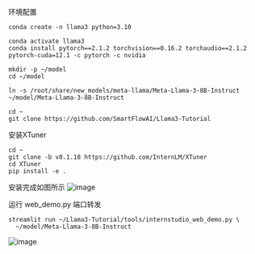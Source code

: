 环境配置

```
conda create -n llama3 python=3.10
```

```
conda activate llama3
conda install pytorch==2.1.2 torchvision==0.16.2 torchaudio==2.1.2 pytorch-cuda=12.1 -c pytorch -c nvidia
```
```
mkdir -p ~/model
cd ~/model

ln -s /root/share/new_models/meta-llama/Meta-Llama-3-8B-Instruct ~/model/Meta-Llama-3-8B-Instruct
```
```
cd ~
git clone https://github.com/SmartFlowAI/Llama3-Tutorial
```
安装XTuner
```
cd ~
git clone -b v0.1.18 https://github.com/InternLM/XTuner
cd XTuner
pip install -e .
```
安装完成如图所示
![image](https://github.com/lyhcreate/llama3/assets/93357834/221fe8f7-9e9f-4bb3-b66d-b8f95c48cd6d)


运行 web_demo.py  端口转发

```
streamlit run ~/Llama3-Tutorial/tools/internstudio_web_demo.py \
  ~/model/Meta-Llama-3-8B-Instruct
```

![image](https://github.com/lyhcreate/llama3/assets/93357834/24ec77f2-40d6-405d-b4fc-d244d1e3254e)


